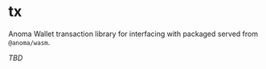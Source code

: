# tx

Anoma Wallet transaction library for interfacing with packaged served from `@anoma/wasm`.

_TBD_
